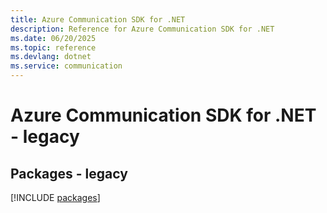 ```yaml
---
title: Azure Communication SDK for .NET
description: Reference for Azure Communication SDK for .NET
ms.date: 06/20/2025
ms.topic: reference
ms.devlang: dotnet
ms.service: communication
---
```

# Azure Communication SDK for .NET - legacy
## Packages - legacy
[!INCLUDE [packages](communication-index.md)]